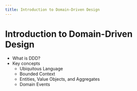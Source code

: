 ```yaml
---
title: Introduction to Domain-Driven Design
---
```


# Introduction to Domain-Driven Design

- What is DDD?
- Key concepts
  - Ubiquitous Language
  - Bounded Context
  - Entities, Value Objects, and Aggregates
  - Domain Events

<!--
DDD is an approach to software development that centers the design around a shared understanding of the business domain.
-->
